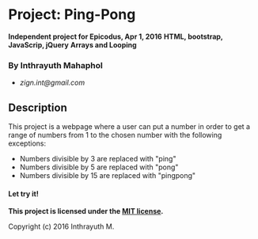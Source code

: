 # Project: Ping-Pong
**Independent project for Epicodus, Apr 1, 2016**
**HTML, bootstrap, JavaScrip, jQuery**
**Arrays and Looping**

### By Inthrayuth Mahaphol
* _zign.int@gmail.com_

## Description
This project is a webpage where a user can put a number in order to get a range of numbers from 1 to the chosen number with the following exceptions:

* Numbers divisible by 3 are replaced with "ping"
* Numbers divisible by 5 are replaced with "pong"
* Numbers divisible by 15 are replaced with "pingpong"

#### Let try it!

**This project is licensed under the [MIT license](https://opensource.org/licenses/MIT).**

Copyright (c) 2016 Inthrayuth M.

